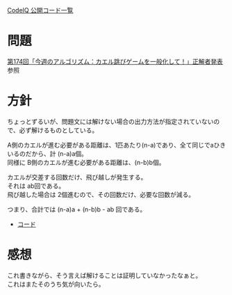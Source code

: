 [CodeIQ 公開コード一覧](../README.md)

# 問題
[第174回「今週のアルゴリズム：カエル跳びゲームを一般化して！」正解者発表](https://codeiq.jp/magazine/2018/01/56712/)参照

# 方針
ちょっとずるいが、問題文には解けない場合の出力方法が指定されていないので、必ず解けるものとしている。  

A側のカエルが進む必要がある距離は、1匹あたり(n-a)であり、全て同じでaひきいるのだから、計 (n-a)a個。  
同様に B側のカエルが進む必要がある距離は、(n-b)b個。  

カエルが交差する回数だけ、飛び越しが発生する。  
それは ab回である。  
飛び越した場合は 2個進むので、その回数だけ、必要な回数が減る。

つまり、合計では (n-a)a + (n-b)b - ab 回である。

+ [コード](solve.py)

# 感想
これ書きながら、そう言えば解けることは証明していなかったなぁと。  
これはまたそのうち気が向いたら。  



